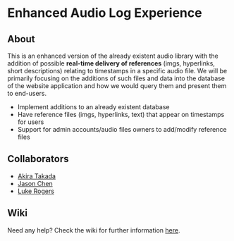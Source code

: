 # Enhanced Audio Log Experience

## About
This is an enhanced version of the already existent audio library with the addition of possible **real-time delivery of references** (imgs, hyperlinks, short descriptions) relating to timestamps in a specific audio file. We will be primarily focusing on the additions of such files and data into the database of the website application and how we would query them and present them to end-users.
* Implement additions to an already existent database 
* Have reference files (imgs, hyperlinks, text) that appear on timestamps for users
* Support for admin accounts/audio files owners to add/modify reference files

## Collaborators
* [Akira Takada](https://github.com/takadaa1)
* [Jason Chen](https://github.com/jchen39)
* [Luke Rogers](https://github.com/Luke328)

## Wiki
Need any help? Check the wiki for further information [here](https://github.com/TCNJ-degoodj/stage-2b-group-8/wiki).

